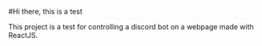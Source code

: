 #Hi there, this is a test

This project is a test for controlling a discord bot on a webpage made with ReactJS.